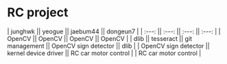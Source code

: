 # RC project

| junghwk || yeogue || jaebum44 || dongeun7 |
| :---: || :---: || :---: || :---: |
| OpenCV || OpenCV || OpenCV || OpenCV |
| dlib || tesseract || git management || OpenCV sign detector || dlib |
| OpenCV sign detector || kernel device driver || RC car motor control |
| RC car motor control |
